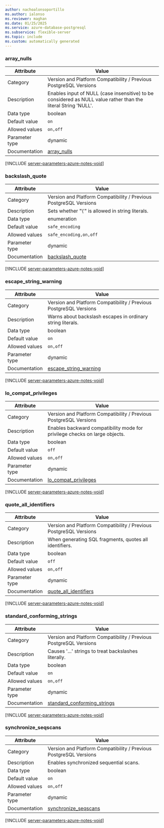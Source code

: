 ```yaml
---
author: nachoalonsoportillo
ms.author: ialonso
ms.reviewer: maghan
ms.date: 01/25/2025
ms.service: azure-database-postgresql
ms.subservice: flexible-server
ms.topic: include
ms.custom: automatically generated
---
```

### array_nulls

| Attribute | Value |
| --- | --- |
| Category | Version and Platform Compatibility / Previous PostgreSQL Versions |
| Description | Enables input of NULL (case insensitive) to be considered as NULL value rather than the literal String 'NULL'. |
| Data type | boolean |
| Default value | `on` |
| Allowed values | `on,off` |
| Parameter type | dynamic |
| Documentation | [array_nulls](https://www.postgresql.org/docs/15/runtime-config-compatible.html#GUC-ARRAY-NULLS) |


[!INCLUDE [server-parameters-azure-notes-void](./server-parameters-azure-notes-void.md)]



### backslash_quote

| Attribute | Value |
| --- | --- |
| Category | Version and Platform Compatibility / Previous PostgreSQL Versions |
| Description | Sets whether \"\\'\" is allowed in string literals. |
| Data type | enumeration |
| Default value | `safe_encoding` |
| Allowed values | `safe_encoding,on,off` |
| Parameter type | dynamic |
| Documentation | [backslash_quote](https://www.postgresql.org/docs/15/runtime-config-compatible.html#GUC-BACKSLASH-QUOTE) |


[!INCLUDE [server-parameters-azure-notes-void](./server-parameters-azure-notes-void.md)]



### escape_string_warning

| Attribute | Value |
| --- | --- |
| Category | Version and Platform Compatibility / Previous PostgreSQL Versions |
| Description | Warns about backslash escapes in ordinary string literals. |
| Data type | boolean |
| Default value | `on` |
| Allowed values | `on,off` |
| Parameter type | dynamic |
| Documentation | [escape_string_warning](https://www.postgresql.org/docs/15/runtime-config-compatible.html#GUC-ESCAPE-STRING-WARNING) |


[!INCLUDE [server-parameters-azure-notes-void](./server-parameters-azure-notes-void.md)]



### lo_compat_privileges

| Attribute | Value |
| --- | --- |
| Category | Version and Platform Compatibility / Previous PostgreSQL Versions |
| Description | Enables backward compatibility mode for privilege checks on large objects. |
| Data type | boolean |
| Default value | `off` |
| Allowed values | `on,off` |
| Parameter type | dynamic |
| Documentation | [lo_compat_privileges](https://www.postgresql.org/docs/15/runtime-config-compatible.html#GUC-LO-COMPAT-PRIVILEGES) |


[!INCLUDE [server-parameters-azure-notes-void](./server-parameters-azure-notes-void.md)]



### quote_all_identifiers

| Attribute | Value |
| --- | --- |
| Category | Version and Platform Compatibility / Previous PostgreSQL Versions |
| Description | When generating SQL fragments, quotes all identifiers. |
| Data type | boolean |
| Default value | `off` |
| Allowed values | `on,off` |
| Parameter type | dynamic |
| Documentation | [quote_all_identifiers](https://www.postgresql.org/docs/15/runtime-config-compatible.html#GUC-QUOTE-ALL-IDENTIFIERS) |


[!INCLUDE [server-parameters-azure-notes-void](./server-parameters-azure-notes-void.md)]



### standard_conforming_strings

| Attribute | Value |
| --- | --- |
| Category | Version and Platform Compatibility / Previous PostgreSQL Versions |
| Description | Causes '...' strings to treat backslashes literally. |
| Data type | boolean |
| Default value | `on` |
| Allowed values | `on,off` |
| Parameter type | dynamic |
| Documentation | [standard_conforming_strings](https://www.postgresql.org/docs/15/runtime-config-compatible.html#GUC-STANDARD-CONFORMING-STRINGS) |


[!INCLUDE [server-parameters-azure-notes-void](./server-parameters-azure-notes-void.md)]



### synchronize_seqscans

| Attribute | Value |
| --- | --- |
| Category | Version and Platform Compatibility / Previous PostgreSQL Versions |
| Description | Enables synchronized sequential scans. |
| Data type | boolean |
| Default value | `on` |
| Allowed values | `on,off` |
| Parameter type | dynamic |
| Documentation | [synchronize_seqscans](https://www.postgresql.org/docs/15/runtime-config-compatible.html#GUC-SYNCHRONIZE-SEQSCANS) |


[!INCLUDE [server-parameters-azure-notes-void](./server-parameters-azure-notes-void.md)]



